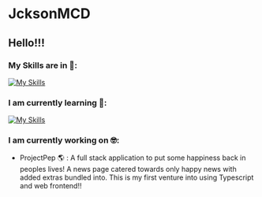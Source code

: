 # JcksonMCD
## Hello!!! 

### My Skills are in :hot_face::
[![My Skills](https://skillicons.dev/icons?i=java,go,spring,postgres,postman,docker,aws,androidstudio,figma,git,github)](https://skillicons.dev)

### I am currently learning :exploding_head::
[![My Skills](https://skillicons.dev/icons?i=typescript,js,css,html,react)](https://skillicons.dev)

### I am currently working on :nerd_face::
- ProjectPep :earth_americas: : A full stack application to put some happiness back in peoples lives! A news page catered towards only happy news with added extras bundled into. This is my first venture into using Typescript and web frontend!! 
